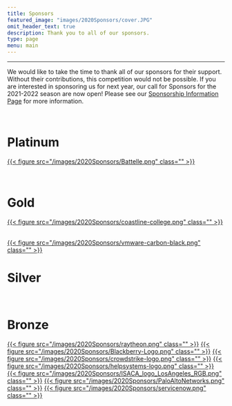 ```yaml
---
title: Sponsors
featured_image: "images/2020Sponsors/cover.JPG"
omit_header_text: true
description: Thank you to all of our sponsors.
type: page
menu: main
---
```

<hr>

We would like to take the time to thank all of our sponsors for their support. Without their contributions, this competition would not be possible. If you are interested in sponsoring us for next year, our call for Sponsors for the 2021-2022 season are now open! Please see our [Sponsorship Information Page](/about/become-a-sponsor/) for more information.

<br>
<h1> Platinum </h1>

<a href="https://www.battelle.org/">{{< figure src="/images/2020Sponsors/Battelle.png" class="" >}}</a>


<br>
<h1> Gold </h1>

<a href="https://www.coastline.edu/">{{< figure src="/images/2020Sponsors/coastline-college.png" class="" >}}</a>

<br>
<a href="https://www.carbonblack.com/">{{< figure src="/images/2020Sponsors/vmware-carbon-black.png" class="" >}}</a>

<br>
<h1> Silver </h1>

<br>
<h1> Bronze </h1>
<a href="https://www.rtx.com/">{{< figure src="/images/2020Sponsors/raytheon.png" class="" >}}</a>
<a href="https://www.blackberry.com/">{{< figure src="/images/2020Sponsors/Blackberry-Logo.png" class="" >}}</a>
<a href="https://www.crowdstrike.com/">{{< figure src="/images/2020Sponsors/crowdstrike-logo.png" class="" >}}</a>
<a href="https://www.helpsystems.com/">{{< figure src="/images/2020Sponsors/helpsystems-logo.png" class="" >}}</a>
<a href="https://isacala.org/">{{< figure src="/images/2020Sponsors/ISACA_logo_LosAngeles_RGB.png" class="" >}}</a>
<a href="https://www.paloaltonetworks.com/">{{< figure src="/images/2020Sponsors/PaloAltoNetworks.png" class="" >}}</a>
<a href="https://www.servicenow.com/">{{< figure src="/images/2020Sponsors/servicenow.png" class="" >}}</a>
